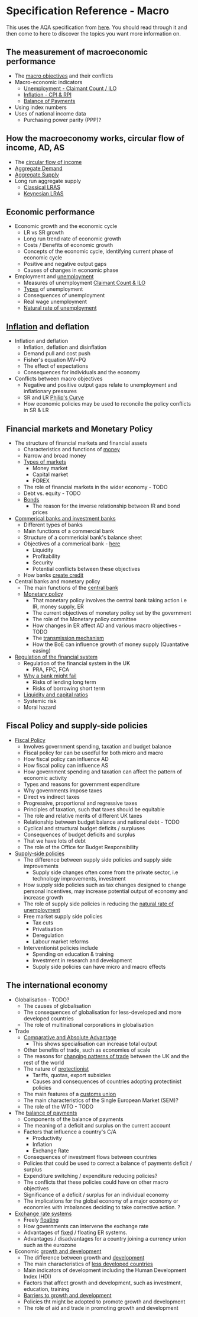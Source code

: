 # Specification Reference - Macro #

This uses the AQA specification from [here](https://www.aqa.org.uk/subjects/economics/as-and-a-level/economics-7135-7136/subject-content-a-level/the-national-and-international-economy). You should read through it and then come to here to discover the topics you want more information on.

## The measurement of macroeconomic performance ##
- The [macro objectives](macro-objectives.md) and their conflicts
- Macro-economic indicators
  - [Unemployment - Claimant Count / ILO](unemployment.md)
  - [Inflation - CPI & RPI](inflation.md#measuring-inflation)
  - [Balance of Payments](balance_of_payments.md)
- Using index numbers
- Uses of national income data
  - Purchasing power parity (PPP)?

## How the macroeconomy works, circular flow of income, AD, AS ##
- The [circular flow of income](circular_flow_of_income.md)
- [Aggregate Demand](aggregate_demand.md)
- [Aggregate Supply](aggregate_supply.md)
- Long run aggregate supply
  - [Classical LRAS](aggregate_supply.md#classical-lras)
  - [Keynesian LRAS](keynesian_lras.md)

## Economic performance ##
- Economic growth and the economic cycle
  - LR vs SR growth
  - Long run trend rate of economic growth
  - Costs / Benefits of economic growth
  - Concepts of the economic cycle, identifying current phase of economic cycle
  - Positive and negative output gaps
  - Causes of changes in economic phase
- Employment and [unemployment](unemployment.md)
  - Measures of unemployment [Claimant Count & ILO](unemployment.md#measuring-unemployment)
  - [Types](unemployment.md#types-of-unemployment) of unemployment
  - Consequences of unemployment
  - Real wage unemployment
  - [Natural rate of unemployment](philips_curve.md#natural-rate-of-unemployment)

## [Inflation](inflation.md) and deflation ##
- Inflation and deflation
  - Inflation, deflation and disinflation
  - Demand pull and cost push
  - Fisher's equation MV=PQ
  - The effect of expectations
  - Consequences for individuals and the economy
- Conflicts between macro objectives
  - Negative and positive output gaps relate to unemployment and inflationary pressures
  - SR and LR [Philip's Curve](philips_curve.md)
  - How economic policies may be used to reconcile the policy conflicts in SR & LR

## Financial markets and Monetary Policy ##
- The structure of financial markets and financial assets
  - Characteristics and functions of [money](financial_markets/money.md)
  - Narrow and broad money
  - [Types of markets](financial_markets/types_of_markets.md)
    - Money market
    - Capital market
    - FOREX
  - The role of financial markets in the wider economy - TODO
  - Debt vs. equity - TODO
  - [Bonds](government_bonds.md)
    - The reason for the inverse relationship between IR and bond prices
- [Commerical banks and investment banks](financial_markets/banks.md)
  - Different types of banks
  - Main functions of a commercial bank
  - Structure of a commericial bank's balance sheet
  - Objectives of a commerical bank - [here](financial_markets/liquidity_and_capital.md)
    - Liquidity
    - Profitability
    - Security
    - Potential conflicts between these objectives
  - How banks [create credit](financial_markets/credit_creation.md)
- Central banks and monetary policy
  - The main functions of the [central bank](financial_markets/central_bank.md)
  - [Monetary policy](policy/monetary-policy.md)
    - That monetary policy involves the central bank taking action i.e IR, money supply, ER
    - The current objectives of monetary policy set by the government
    - The role of the Monetary policy committee
    - How changes in ER affect AD and various macro objectives - TODO
    - The [transmission mechanism](policy/monetary-policy.md#transmission-mechanism)
    - How the BoE can influence growth of money supply (Quantative easing)
- [Regulation of the financial system](financial_markets/regulation.md)
  - Regulation of the financial system in the UK
    - PRA, FPC, FCA
  - [Why a bank might fail](financial_markets/failure.md)
    - Risks of lending long term
    - Risks of borrowing short term
  - [Liquidity and capital ratios](financial_markets/liquidity_and_capital.md)
  - Systemic risk
  - Moral hazard

## Fiscal Policy and supply-side policies ##
- [Fiscal Policy](policy/fiscal-policy.md)
  - Involves government spending, taxation and budget balance
  - Fiscal policy for can be usedful for both micro and macro
  - How fiscal policy can influence AD
  - How fiscal policy can influence AS
  - How government spending and taxation can affect the pattern of economic activity
  - Types and reasons for government expenditure
  - Why governments impose taxes
  - Direct vs indirect taxes
  - Progressive, proportional and regressive taxes
  - Principles of taxation, such that taxes should be equitable
  - The role and relative merits of different UK taxes
  - Relationship between budget balance and national debt - TODO
  - Cyclical and structural budget deficits / surpluses
  - Consequences of budget deficits and surplus
  - That we have lots of debt
  - The role of the Office for Budget Responsibility
- [Supply-side policies](policy/supply-side.md)
  - The difference between supply side policies and supply side improvements
    - Supply side changes often come from the private sector, i.e technology improvements, investment
  - How supply side policies such as tax changes designed to change personal incentives, may increase potential output of economy and increase growth
  - The role of supply side policies in reducing the [natural rate of unemployment](philips_curve.md#natural-rate-of-unemployment)
  - Free market supply side policies
    - Tax cuts
    - Privatisation
    - Deregulation
    - Labour market reforms
  - Interventionist policies include
    - Spending on education & training
    - Investment in research and development
    - Supply side policies can have micro and macro effects

## The international economy ##
- Globalisation - TODO?
  - The causes of globalisation
  - The consequences of globalisation for less-developed and more developed countries
  - The role of multinational corporations in globalisation
- Trade
  - [Comparative and Absolute Advantage](trade/README.md)
    - This shows specialisation can increase total output
  - Other benefits of trade, such as economies of scale
  - The reasons for [changing patterns of trade](trade/changing_patterns.md) between the UK and the rest of the world
  - The nature of [protectionist](trade/protectionism/README.md)
    - Tariffs, quotas, export subsidies
    - Causes and consequences of countries adopting protectinist policies
  - The main features of a [customs union](trade/customs_union.md)
  - The main characteristics of the Single European Market (SEM)?
  - The role of the WTO - TODO
- The [balance of payments](balance_of_payments.md)
  - Components of the balance of payments
  - The meaning of a deficit and surplus on the current account
  - Factors that influence a country's C/A
    - Productivity
    - Inflation
    - Exchange Rate
  - Consequences of investment flows between countries
  - Policies that could be used to correct a balance of payments deficit / surplus
  - Expenditure switching / expenditure reducing policies?
  - The conflicts that these policies could have on other macro objectives
  - Significance of a deficit / surplus for an individual economy
  - The implications for the global economy of a major economy or economies with imbalances deciding to take corrective action. ?
- [Exchange rate systems](policy/exchange_rate/README.md)
  - Freely [floating](policy/exchange_rate/floating_exchange_rate.md)
  - How governments can intervene the exchange rate
  - Advantages of [fixed](policy/exchange_rate/fixed_exchange_rate.md) / floating ER systems.
  - Advantages / disadvantages for a country joining a currency union such as the eurozone
- Economic [growth and development](economic_growth/README.md)
  - The difference between growth and [development](economic_growth/development.md)
  - The main characteristics of [less developed countries](economic_growth/ldc.md)
  - Main indicators of development including the Human Development Index (HDI)
  - Factors that affect growth and development, such as investment, education, training
  - [Barriers to growth and development](economic_growth/ldc.md#barriers-to-development)
  - Policies tht might be adopted to promote growth and development
  - The role of aid and trade in promoting growth and development
